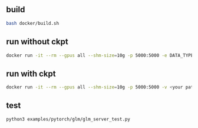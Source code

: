 ## build

```bash
bash docker/build.sh
```

## run without ckpt

```bash
docker run -it --rm --gpus all --shm-size=10g -p 5000:5000 -e DATA_TYPE=int4 -e MPSIZE=8 ftglm:latest
```

## run with ckpt

```bash
docker run -it --rm --gpus all --shm-size=10g -p 5000:5000 -v <your path to checkpoints>/49300:/checkpoints -e DATA_TYPE=int4 ftglm:latest
```

## test

```bash
python3 examples/pytorch/glm/glm_server_test.py
```
